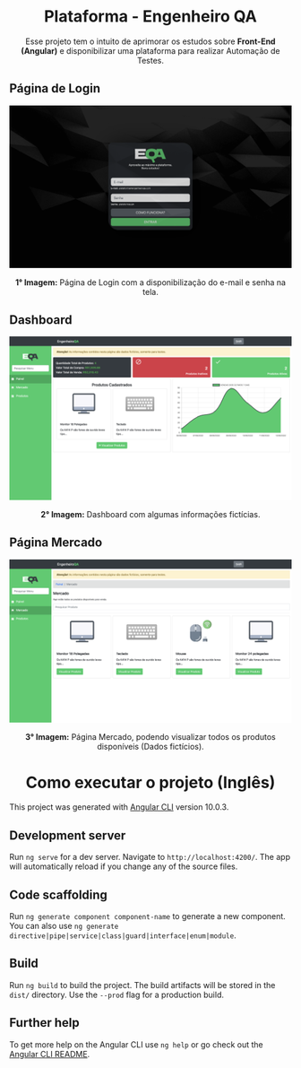 <div align="center">

# **Plataforma - Engenheiro QA**

Esse projeto tem o intuito de aprimorar os estudos sobre **Front-End (Angular)** e disponibilizar uma plataforma para realizar Automação de Testes. 
</div>

 ## **Página de Login**

<div align="center">

![Login](document/prints/login.png "Login Page")

**1° Imagem:** Página de Login com a disponibilização do e-mail e senha na tela.

</div>

 ## **Dashboard**

<div align="center">

![Home](document/prints/home-page.png "Home Page")

**2° Imagem:** Dashboard com algumas informações fictícias.

</div>

## **Página Mercado**

<div align="center">

![Store](document/prints/store-page.png "Store Page")

**3° Imagem:** Página Mercado, podendo visualizar todos os produtos disponíveis (Dados fictícios).

</div>

<div align="center">

# Como executar o projeto (Inglês)

</div>

This project was generated with [Angular CLI](https://github.com/angular/angular-cli) version 10.0.3.


## Development server

Run `ng serve` for a dev server. Navigate to `http://localhost:4200/`. The app will automatically reload if you change any of the source files.

## Code scaffolding

Run `ng generate component component-name` to generate a new component. You can also use `ng generate directive|pipe|service|class|guard|interface|enum|module`.

## Build

Run `ng build` to build the project. The build artifacts will be stored in the `dist/` directory. Use the `--prod` flag for a production build.

## Further help

To get more help on the Angular CLI use `ng help` or go check out the [Angular CLI README](https://github.com/angular/angular-cli/blob/master/README.md).
